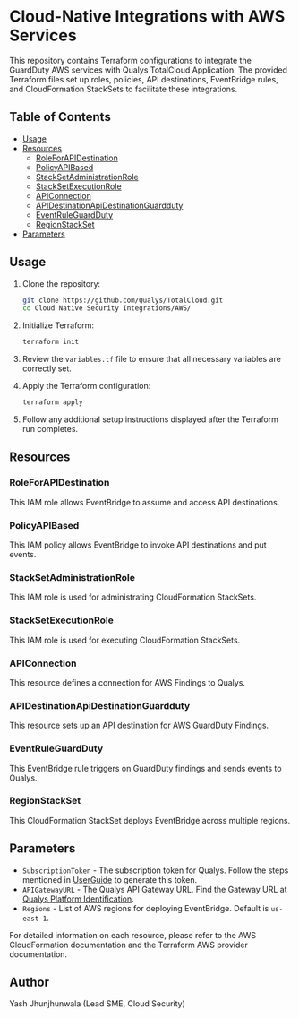 # Cloud-Native Integrations with AWS Services

This repository contains Terraform configurations to integrate the GuardDuty AWS services with Qualys TotalCloud Application. The provided Terraform files set up roles, policies, API destinations, EventBridge rules, and CloudFormation StackSets to facilitate these integrations.

## Table of Contents

- [Usage](#usage)
- [Resources](#resources)
  - [RoleForAPIDestination](#roleforapidestination)
  - [PolicyAPIBased](#policyapibased)
  - [StackSetAdministrationRole](#stacksetadministrationrole)
  - [StackSetExecutionRole](#stacksetexecutionrole)
  - [APIConnection](#apiconnection)
  - [APIDestinationApiDestinationGuardduty](#apidestinationapidestinationguardduty)
  - [EventRuleGuardDuty](#eventruleguardduty)
  - [RegionStackSet](#regionstackset)
- [Parameters](#parameters)

## Usage

1. Clone the repository:
    ```bash
    git clone https://github.com/Qualys/TotalCloud.git
    cd Cloud Native Security Integrations/AWS/
    ```

2. Initialize Terraform:
    ```bash
    terraform init
    ```

3. Review the `variables.tf` file to ensure that all necessary variables are correctly set.

4. Apply the Terraform configuration:
    ```bash
    terraform apply
    ```

5. Follow any additional setup instructions displayed after the Terraform run completes.

## Resources

### RoleForAPIDestination

This IAM role allows EventBridge to assume and access API destinations.

### PolicyAPIBased

This IAM policy allows EventBridge to invoke API destinations and put events.

### StackSetAdministrationRole

This IAM role is used for administrating CloudFormation StackSets.

### StackSetExecutionRole

This IAM role is used for executing CloudFormation StackSets.

### APIConnection

This resource defines a connection for AWS Findings to Qualys.

### APIDestinationApiDestinationGuardduty

This resource sets up an API destination for AWS GuardDuty Findings.

### EventRuleGuardDuty

This EventBridge rule triggers on GuardDuty findings and sends events to Qualys.

### RegionStackSet

This CloudFormation StackSet deploys EventBridge across multiple regions.

## Parameters

- `SubscriptionToken` - The subscription token for Qualys. Follow the steps mentioned in [UserGuide](https://docs.qualys.com/en/conn/latest/#t=scans%2Fsnapshot-based_scan.htm) to generate this token.
- `APIGatewayURL` - The Qualys API Gateway URL. Find the Gateway URL at [Qualys Platform Identification](https://www.qualys.com/platform-identification/).
- `Regions` - List of AWS regions for deploying EventBridge. Default is `us-east-1`.

For detailed information on each resource, please refer to the AWS CloudFormation documentation and the Terraform AWS provider documentation.

## Author
Yash Jhunjhunwala (Lead SME, Cloud Security)

